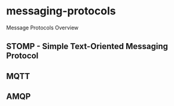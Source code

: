 # messaging-protocols
Message Protocols Overview

## STOMP - Simple Text-Oriented Messaging Protocol
## MQTT
## AMQP
